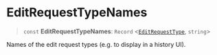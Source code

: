# EditRequestTypeNames

> `const` **EditRequestTypeNames**: `Record` \<[`EditRequestType`](../enumerations/EditRequestType.md), `string`\>

Names of the edit request types (e.g. to display in a history UI).
